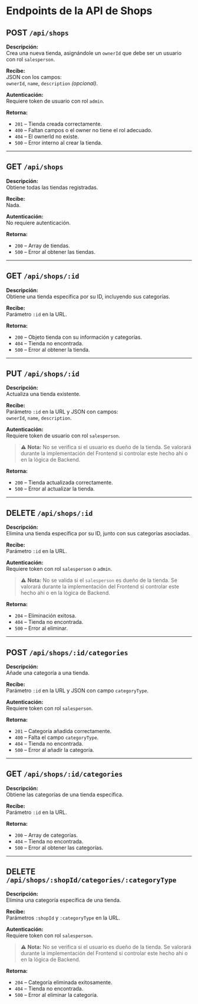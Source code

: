 # Endpoints de la API de Shops

## POST `/api/shops`

**Descripción:**  
Crea una nueva tienda, asignándole un `ownerId` que debe ser un usuario con rol `salesperson`.

**Recibe:**  
JSON con los campos:  
`ownerId`, `name`, `description` *(opcional)*.

**Autenticación:**  
Requiere token de usuario con rol `admin`.

**Retorna:**
- `201` – Tienda creada correctamente.
- `400` – Faltan campos o el owner no tiene el rol adecuado.
- `404` – El ownerId no existe.
- `500` – Error interno al crear la tienda.

---

## GET `/api/shops`

**Descripción:**  
Obtiene todas las tiendas registradas.

**Recibe:**  
Nada.

**Autenticación:**  
No requiere autenticación.

**Retorna:**
- `200` – Array de tiendas.
- `500` – Error al obtener las tiendas.

---

## GET `/api/shops/:id`

**Descripción:**  
Obtiene una tienda específica por su ID, incluyendo sus categorías.

**Recibe:**  
Parámetro `:id` en la URL.

**Retorna:**
- `200` – Objeto tienda con su información y categorías.
- `404` – Tienda no encontrada.
- `500` – Error al obtener la tienda.

---

## PUT `/api/shops/:id`

**Descripción:**  
Actualiza una tienda existente.

**Recibe:**  
Parámetro `:id` en la URL y JSON con campos:  
`ownerId`, `name`, `description`.

**Autenticación:**  
Requiere token de usuario con rol `salesperson`.

> ⚠️ **Nota:** No se verifica si el usuario es dueño de la tienda. 
Se valorará durante la implementación del Frontend si controlar este hecho ahi o en la lógica de Backend.

**Retorna:**
- `200` – Tienda actualizada correctamente.
- `500` – Error al actualizar la tienda.

---

## DELETE `/api/shops/:id`

**Descripción:**  
Elimina una tienda específica por su ID, junto con sus categorías asociadas.

**Recibe:**  
Parámetro `:id` en la URL.

**Autenticación:**  
Requiere token con rol `salesperson` o `admin`.

> ⚠️ **Nota:** No se valida si el `salesperson` es dueño de la tienda. Se valorará durante la implementación del Frontend si controlar este hecho ahi o en la lógica de Backend.

**Retorna:**
- `204` – Eliminación exitosa.
- `404` – Tienda no encontrada.
- `500` – Error al eliminar.

---

## POST `/api/shops/:id/categories`

**Descripción:**  
Añade una categoría a una tienda.

**Recibe:**  
Parámetro `:id` en la URL y JSON con campo `categoryType`.

**Autenticación:**  
Requiere token con rol `salesperson`.

**Retorna:**
- `201` – Categoría añadida correctamente.
- `400` – Falta el campo `categoryType`.
- `404` – Tienda no encontrada.
- `500` – Error al añadir la categoría.

---

## GET `/api/shops/:id/categories`

**Descripción:**  
Obtiene las categorías de una tienda específica.

**Recibe:**  
Parámetro `:id` en la URL.

**Retorna:**
- `200` – Array de categorías.
- `404` – Tienda no encontrada.
- `500` – Error al obtener las categorías.

---

## DELETE `/api/shops/:shopId/categories/:categoryType`

**Descripción:**  
Elimina una categoría específica de una tienda.

**Recibe:**  
Parámetros `:shopId` y `:categoryType` en la URL.

**Autenticación:**  
Requiere token con rol `salesperson`.

> ⚠️ **Nota:** No se verifica si el usuario es dueño de la tienda. Se valorará durante la implementación del Frontend si controlar este hecho ahi o en la lógica de Backend.

**Retorna:**
- `204` – Categoría eliminada exitosamente.
- `404` – Tienda no encontrada.
- `500` – Error al eliminar la categoría.
